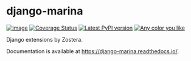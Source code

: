 # django-marina

[![image](https://github.com/zostera/django-marina/workflows/CI/badge.svg?branch=main)](https://github.com/zostera/django-marina/actions?workflow=CI)
[![Coverage Status](https://coveralls.io/repos/github/zostera/django-marina/badge.svg?branch=main)](https://coveralls.io/github/zostera/django-marina?branch=main)
[![Latest PyPI version](https://img.shields.io/pypi/v/django-marina.svg)](https://pypi.python.org/pypi/django-marina)
[![Any color you like](https://img.shields.io/badge/code%20style-black-000000.svg)](https://github.com/ambv/black)

Django extensions by Zostera.

Documentation is available at <https://django-marina.readthedocs.io/>.
